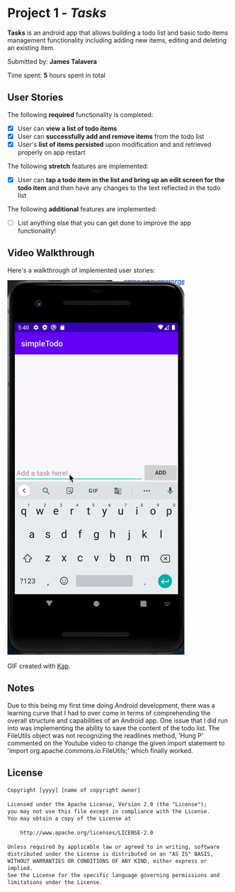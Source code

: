 # Project 1 - *Tasks*

**Tasks** is an android app that allows building a todo list and basic todo items management functionality including adding new items, editing and deleting an existing item.

Submitted by: **James Talavera**

Time spent: **5** hours spent in total

## User Stories

The following **required** functionality is completed:

* [X] User can **view a list of todo items**
* [X] User can **successfully add and remove items** from the todo list
* [X] User's **list of items persisted** upon modification and and retrieved properly on app restart

The following **stretch** features are implemented:

* [X] User can **tap a todo item in the list and bring up an edit screen for the todo item** and then have any changes to the text reflected in the todo list

The following **additional** features are implemented:

* [ ] List anything else that you can get done to improve the app functionality!

## Video Walkthrough

Here's a walkthrough of implemented user stories:

<img src='Kapture 2020-06-23 at 17.42.35.gif' title='Video Walkthrough' width='' alt='Video Walkthrough' />

GIF created with [Kap](https://getkap.co/).

## Notes

Due to this being my first time doing Android development, there was a learning curve that I had to over come in terms
of comprehending the overall structure and capabilities of an Android app. One issue that I did run into was implementing the ability
to save the content of the todo list. The FileUtils object was not recognizing the readlines method, 'Hung P' commented on the Youtube
 video to change the given import statement to 'import org.apache.commons.io.FileUtils;' which finally worked.

## License

    Copyright [yyyy] [name of copyright owner]

    Licensed under the Apache License, Version 2.0 (the "License");
    you may not use this file except in compliance with the License.
    You may obtain a copy of the License at

        http://www.apache.org/licenses/LICENSE-2.0

    Unless required by applicable law or agreed to in writing, software
    distributed under the License is distributed on an "AS IS" BASIS,
    WITHOUT WARRANTIES OR CONDITIONS OF ANY KIND, either express or implied.
    See the License for the specific language governing permissions and
    limitations under the License.
